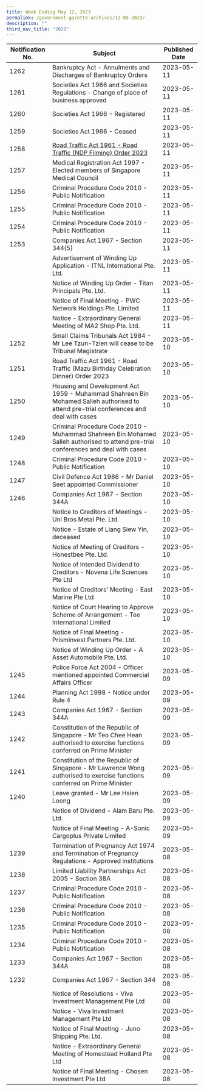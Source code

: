 ```yaml
---
title: Week Ending May 12, 2023
permalink: /government-gazette-archives/12-05-2023/
description: ""
third_nav_title: "2023"
---
```

|Notification No.|Subject|Published Date|
|---|---|---|
|1262|Bankruptcy Act - Annulments and Discharges of Bankruptcy Orders|2023-05-11|
|1261|Societies Act 1966 and Societies Regulations - Change of place of business approved|2023-05-11|
|1260|Societies Act 1966 - Registered|2023-05-11|
|1259|Societies Act 1966 - Ceased|2023-05-11|
|1258|[Road Traffic Act 1961 - Road Traffic (NDP Filming) Order 2023](https://6oqtipypk8.execute-api.ap-southeast-1.amazonaws.com/prod/getPDF?filename=23gg1304.pdf)|2023-05-11|
|1257|Medical Registration Act 1997 - Elected members of Singapore Medical Council|2023-05-11|
|1256|Criminal Procedure Code 2010 - Public Notification|2023-05-11|
|1255|Criminal Procedure Code 2010 - Public Notification|2023-05-11|
|1254|Criminal Procedure Code 2010 - Public Notification|2023-05-11|
|1253|Companies Act 1967 - Section 344(5)|2023-05-11|
||Advertisement of Winding Up Application - ITNL International Pte. Ltd.|2023-05-11|
||Notice of Winding Up Order - Titan Principals Pte. Ltd.|2023-05-11|
||Notice of Final Meeting - PWC Network Holdings Pte. Limited|2023-05-11|
||Notice - Extraordinary General Meeting of MA2 Shop Pte. Ltd.|2023-05-11|
|1252|Small Claims Tribunals Act 1984 - Mr Lee Tzun-Tzien will cease to be Tribunal Magistrate|2023-05-10|
|1251|Road Traffic Act 1961 - Road Traffic (Mazu Birthday Celebration Dinner) Order 2023|2023-05-10|
|1250|Housing and Development Act 1959 - Muhammad Shahreen Bin Mohamed Salleh authorised to attend pre-trial conferences and deal with cases|2023-05-10|
|1249|Criminal Procedure Code 2010 - Muhammad Shahreen Bin Mohamed Salleh authorised to attend pre-trial conferences and deal with cases|2023-05-10|
|1248|Criminal Procedure Code 2010 - Public Notification|2023-05-10|
|1247|Civil Defence Act 1986 - Mr Daniel Seet appointed Commissioner|2023-05-10|
|1246|Companies Act 1967 - Section 344A|2023-05-10|
||Notice to Creditors of Meetings - Uni Bros Metal Pte. Ltd.|2023-05-10|
||Notice - Estate of Liang Siew Yin, deceased|2023-05-10|
||Notice of Meeting of Creditors - Honestbee Pte. Ltd.|2023-05-10|
||Notice of Intended Dividend to Creditors - Novena Life Sciences Pte Ltd|2023-05-10|
||Notice of Creditors’ Meeting - East Marine Pte Ltd|2023-05-10|
||Notice of Court Hearing to Approve Scheme of Arrangement - Tee International Limited|2023-05-10|
||Notice of Final Meeting - Prisminvest Partners Pte. Ltd.|2023-05-10|
||Notice of Winding Up Order - A Asset Automobile Pte. Ltd.|2023-05-10|
|1245|Police Force Act 2004 - Officer mentioned appointed Commercial Affairs Officer|2023-05-09|
|1244|Planning Act 1998 - Notice under Rule 4|2023-05-09|
|1243|Companies Act 1967 - Section 344A|2023-05-09|
|1242|Constitution of the Republic of Singapore - Mr Teo Chee Hean authorised to exercise functions conferred on Prime Minister|2023-05-09|
|1241|Constitution of the Republic of Singapore - Mr Lawrence Wong authorised to exercise functions conferred on Prime Minister|2023-05-09|
|1240|Leave granted - Mr Lee Hsien Loong|2023-05-09|
||Notice of Dividend - Alam Baru Pte. Ltd.|2023-05-09|
||Notice of Final Meeting - A-Sonic Cargoplus Private Limited|2023-05-09|
|1239|Termination of Pregnancy Act 1974 and Termination of Pregnancy Regulations - Approved institutions|2023-05-08|
|1238|Limited Liability Partnerships Act 2005 - Section 38A|2023-05-08|
|1237|Criminal Procedure Code 2010 - Public Notification|2023-05-08|
|1236|Criminal Procedure Code 2010 - Public Notification|2023-05-08|
|1235|Criminal Procedure Code 2010 - Public Notification|2023-05-08|
|1234|Criminal Procedure Code 2010 - Public Notification|2023-05-08|
|1233|Companies Act 1967 - Section 344A|2023-05-08|
|1232|Companies Act 1967 - Section 344|2023-05-08|
||Notice of Resolutions - Viva Investment Management Pte Ltd|2023-05-08|
||Notice - Viva Investment Management Pte Ltd|2023-05-08|
||Notice of Final Meeting - Juno Shipping Pte. Ltd.|2023-05-08|
||Notice - Extraordinary General Meeting of Homestead Holland Pte Ltd|2023-05-08|
||Notice of Final Meeting - Chosen Investment Pte Ltd|2023-05-08|